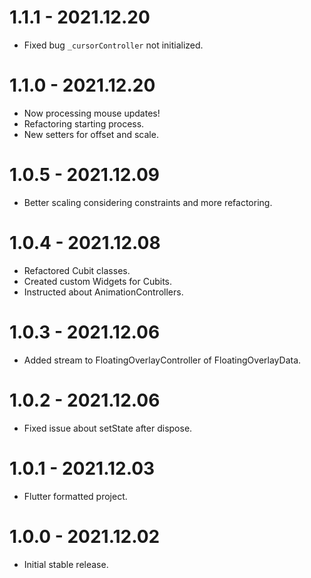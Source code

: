 
# 1.1.1 - 2021.12.20

* Fixed bug `_cursorController` not initialized.

# 1.1.0 - 2021.12.20

* Now processing mouse updates!
* Refactoring starting process.
* New setters for offset and scale.

# 1.0.5 - 2021.12.09

* Better scaling considering constraints and more refactoring.

# 1.0.4 - 2021.12.08

* Refactored Cubit classes.
* Created custom Widgets for Cubits.
* Instructed about AnimationControllers.

# 1.0.3 - 2021.12.06

* Added stream to FloatingOverlayController of FloatingOverlayData.

# 1.0.2 - 2021.12.06

* Fixed issue about setState after dispose.

# 1.0.1 - 2021.12.03

* Flutter formatted project.

# 1.0.0 - 2021.12.02

* Initial stable release.
